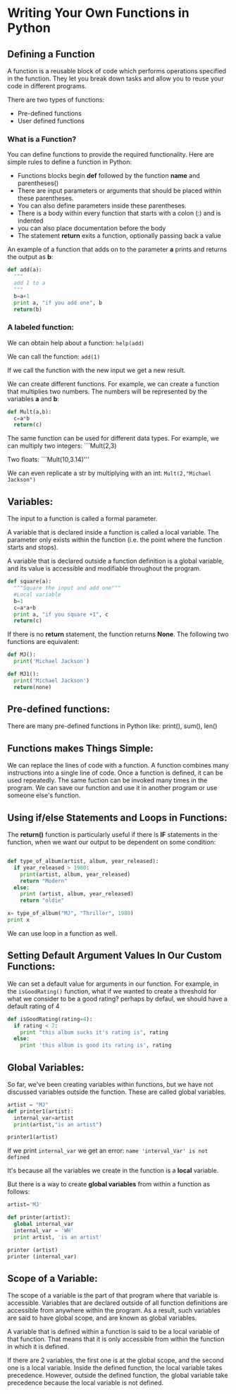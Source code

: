 # Writing Your Own Functions in Python

## Defining a Function

A function is a reusable block of code which performs operations specified in the function. They let you break down tasks and allow you to reuse your code in different programs.

There are two types of functions:
  - Pre-defined functions
  - User defined functions

### What is a Function?

You can define functions to provide the required functionality. Here are simple rules to define a function in Python:
  - Functions blocks begin **def** followed by the function **name** and parentheses()
  - There are input parameters or arguments that should be placed within these parentheses.
  - You can also define parameters inside these parentheses.
  - There is a body within every function that starts with a colon (:) and is indented
  - you can also place documentation before the body
  - The statement **return** exits a function, optionally passing back a value

An example of a function that adds on to the parameter **a** prints and returns the output as **b**:

```Python
def add(a):
  """
  add 1 to a
  """
  b=a+1
  print a, "if you add one", b
  return(b)
```

### A labeled function:

We can obtain help about a function: ```help(add)```

We can call the function: ```add(1)```

If we call the function with the new input we get a new result.

We can create different functions. For example, we can create a function that multiplies two numbers. The numbers will be represented by the variables **a** and **b**:

```Python
def Mult(a,b):
  c=a*b
  return(c)
```

The same function can be used for different data types. For example, we can multiply two integers: ```Mult(2,3)

Two floats: ```Mult(10,3.14)'''

We can even replicate a str by multiplying with an int: ```Mult(2,"Michael Jackson")```

## Variables:

The input to a function is called a formal parameter.

A variable that is declared inside a function is called a local variable. The parameter only exists within the function (i.e. the point where the function starts and stops).

A variable that is declared outside a function definition is a global variable, and its value is accessible and modifiable throughout the program.

```Python
def square(a):
  """Square the input and add one"""
  #Local variable
  b=1
  c=a*a+b
  print a, "if you square +1", c
  return(c)
```

If there is no **return** statement, the function returns **None**. The following two functions are equivalent:

```Python
def MJ():
  print('Michael Jackson')

def MJ1():
  print('Michael Jackson')
  return(none)
```

## Pre-defined functions:

There are many pre-defined functions in Python like: print(), sum(), len()

## Functions makes Things Simple:

We can replace the lines of code with a function. A function combines many instructions into a single line of code. Once a function is defined, it can be used repeatedly. The same fuction can be invoked many times in the program. We can save our function and use it in another program or use someone else's function.

## Using if/else Statements and Loops in Functions:

The **return()** function is particularly useful if there is **IF** statements in the function, when we want our output to be dependent on some condition:

```Python

def type_of_album(artist, album, year_released):
  if year_released > 1980:
    print(artist, album, year_released)
    return "Modern"
  else:
    print (artist, album, year_released)
    return "oldie"

x= type_of_album("MJ", "Thriller", 1980)
print x
```

We can use loop in a function as well.

## Setting Default Argument Values In Our Custom Functions:

We can set a default value for arguments in our function. For example, in the ```isGoodRating()``` function, what if we wanted to create a threshold for what we consider to be a good rating? perhaps by defaul, we should have a default rating of 4

```Python
def isGoodRating(rating=4):
  if rating < 7:
    print "this album sucks it's rating is", rating
  else:
    print 'this album is good its rating is', rating
```

## Global Variables:

So far, we've been creating variables within functions, but we have not discussed variables outside the function. These are called global variables.

```Python
artist = "MJ"
def printer1(artist):
  internal_var=artist
  print(artist,"is an artist")

printer1(artist)
```
If we print ```internal_var``` we get an error: ```name 'interval_Var' is not defined```

It's because all the variables we create in the function is a **local** variable.

But there is a way to create **global variables** from within a function as follows:

```Python
artist='MJ'

def printer(artist):
  global internal_var
  internal_var = 'WH'
  print artist, 'is an artist'

printer (artist)
printer (internal_var)
```

## Scope of a Variable:

The scope of a variable is the part of that program where that variable is accessible. Variables that are declared outside of all function definitions are accessible from anywhere within the program. As a result, such variables are said to have global scope, and are known as global variables.

A variable that is defined within a function is said to be a local variable of that function. That means that it is only accessible from within the function in which it is defined.

If there are 2 variables, the first one is at the global scope, and the second one is a local variable. Inside the defined function, the local variable takes precedence. However, outside the defined function, the global variable take precedence because the local variable is not defined.
